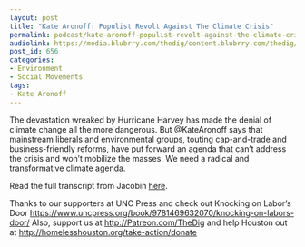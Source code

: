 ```yaml
---
layout: post
title: "Kate Aronoff: Populist Revolt Against The Climate Crisis"
permalink: podcast/kate-aronoff-populist-revolt-against-the-climate-crisis
audiolink: https://media.blubrry.com/thedig/content.blubrry.com/thedig/The_Dig_-_EP_45_-_Aronoff.mp3
post_id: 656
categories: 
- Environment
- Social Movements
tags: 
- Kate Aronoff
---
```


The devastation wreaked by Hurricane Harvey has made the denial of climate change all the more dangerous. But @KateAronoff says that mainstream liberals and environmental groups, touting cap-and-trade and business-friendly reforms, have put forward an agenda that can’t address the crisis and won’t mobilize the masses. We need a radical and transformative climate agenda.

Read the full transcript from Jacobin 
[here](https://jacobinmag.com/2017/09/hurricane-harvey-irma-global-warming-the-dig).

Thanks to our supporters at UNC Press and check out Knocking on Labor’s Door https://www.uncpress.org/book/9781469632070/knocking-on-labors-door/ Also, support us at http://Patreon.com/TheDig and help Houston out at http://homelesshouston.org/take-action/donate